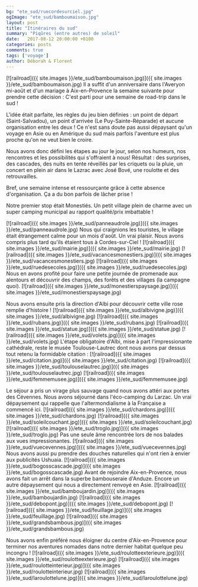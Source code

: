 ```yaml
---
bg: "ete_sud/ruecordesurciel.jpg"
ogImage: "ete_sud/bamboumaison.jpg"
layout: post
title: "Itinéraires du sud"
summary: "Piqûres (entre autres) de soleil"
date:   2017-08-12 20:00:00 +0100
categories: posts
comments: true
tags: ['voyage']
author: Déborah & Florent
---
```

[![railroad]({{ site.images }}/ete_sud/bamboumaison.jpg)]({{ site.images }}/ete_sud/bamboumaison.jpg)
Il a suffit d'un anniversaire dans l'Averyon mi-août et d'un mariage à Aix-en-Provence la semaine suivante pour prendre cette décision : C'est parti pour une semaine de road-trip dans le sud !

L'idée était parfaite, les règles du jeu bien définies : un point de départ (Saint-Salvadou), un point d'arrivée (Le Puy-Sainte-Réparade) et aucune organisation entre les deux ! Ce n'est sans doute pas aussi dépaysant qu'un voyage en Asie ou en  Amérique du sud mais parfois l'aventure est plus proche qu'on ne veut bien le croire.

Nous avons donc défini les étapes au jour le jour, selon nos humeurs, nos rencontres et les possibilités qui s'offraient à nous! Résultat : des surprises, des cascades, des nuits en tente réveillés par les criquets ou la pluie, un concert en plein air dans le Lazrac avec José Bové, une roulotte et des retrouvailles.

Bref, une semaine intense et ressourçante grâce à cette absence d'organisation. Ça a du bon parfois de lâcher prise !

Notre premier stop était Monestiés. Un petit village plein de charme avec un super camping municipal au rapport qualité/prix imbattable !

[![railroad]({{ site.images }}/ete_sud/panneaudrole.jpg)]({{ site.images }}/ete_sud/panneaudrole.jpg)
Nous qui craignions les touristes, le village était étrangement calme pour un mois d'août. Un vrai plaisir. Nous avons compris plus tard qu'ils étaient tous à Cordes-sur-Ciel !
[![railroad]({{ site.images }}/ete_sud/mairie.jpg)]({{ site.images }}/ete_sud/mairie.jpg)
[![railroad]({{ site.images }}/ete_sud/vacancesmonestiers.jpg)]({{ site.images }}/ete_sud/vacancesmonestiers.jpg)
[![railroad]({{ site.images }}/ete_sud/ruedesecoles.jpg)]({{ site.images }}/ete_sud/ruedesecoles.jpg)
Nous en avons profité pour faire une petite journée de promenade aux alentours et découvrir des champs, des forêts et des villages (la campagne quoi).
[![railroad]({{ site.images }}/ete_sud/monestierspaysage.jpg)]({{ site.images }}/ete_sud/monestierspaysage.jpg)

Nous avons ensuite pris la direction d'Albi pour découvrir cette ville rose remplie d'histoire !
[![railroad]({{ site.images }}/ete_sud/albivigne.jpg)]({{ site.images }}/ete_sud/albivigne.jpg)
[![railroad]({{ site.images }}/ete_sud/rubans.jpg)]({{ site.images }}/ete_sud/rubans.jpg)
[![railroad]({{ site.images }}/ete_sud/statue.jpg)]({{ site.images }}/ete_sud/statue.jpg)
[![railroad]({{ site.images }}/ete_sud/volets.jpg)]({{ site.images }}/ete_sud/volets.jpg)
L'étape obligatoire d'Albi, mise à part l'impressionante cathédrale, reste le musée Toulouse-Lautrec dont nous avons par dessus tout retenu la formidable citation : 
[![railroad]({{ site.images }}/ete_sud/citation.jpg)]({{ site.images }}/ete_sud/citation.jpg)
[![railroad]({{ site.images }}/ete_sud/toulouselautrec.jpg)]({{ site.images }}/ete_sud/toulouselautrec.jpg)
[![railroad]({{ site.images }}/ete_sud/femmemusee.jpg)]({{ site.images }}/ete_sud/femmemusee.jpg)

Le séjour a pris un virage plus sauvage quand nous avons attéri aux portes des Cévennes. Nous avons séjourné dans l'éco-camping du Larzac. Un vrai dépaysement qui rappelle que l'altermondialisme à la Française a commencé ici.
[![railroad]({{ site.images }}/ete_sud/chardons.jpg)]({{ site.images }}/ete_sud/chardons.jpg)
[![railroad]({{ site.images }}/ete_sud/soleilcouchant.jpg)]({{ site.images }}/ete_sud/soleilcouchant.jpg)
[![railroad]({{ site.images }}/ete_sud/troglo.jpg)]({{ site.images }}/ete_sud/troglo.jpg)
Pas une seule âme rencontrée lors de nos balades aux vues impressionantes.
[![railroad]({{ site.images }}/ete_sud/vuecevennes.jpg)]({{ site.images }}/ete_sud/vuecevennes.jpg)
Nous avons aussi pu prendre des douches naturelles qui n'ont rien à envier aux publicités Ushuaia.
[![railroad]({{ site.images }}/ete_sud/bogosscascade.jpg)]({{ site.images }}/ete_sud/bogosscascade.jpg)
Avant de rejoindre Aix-en-Provence, nous avons fait un arrêt dans la superbe bambouseraie d'Anduze. Encore un autre dépaysement qui nous a directement renvoyé en Asie.
[![railroad]({{ site.images }}/ete_sud/bamboujardin.jpg)]({{ site.images }}/ete_sud/bamboujardin.jpg)
[![railroad]({{ site.images }}/ete_sud/debopont.jpg)]({{ site.images }}/ete_sud/debopont.jpg)
[![railroad]({{ site.images }}/ete_sud/feuillage.jpg)]({{ site.images }}/ete_sud/feuillage.jpg)
[![railroad]({{ site.images }}/ete_sud/grandsbambous.jpg)]({{ site.images }}/ete_sud/grandsbambous.jpg)

Nous avons enfin préféré nous éloigner du centre d'Aix-en-Provence pour terminer nos aventures nomades dans notre dernier habitat quelque peu incongru ! 
[![railroad]({{ site.images }}/ete_sud/roulotteexterieure.jpg)]({{ site.images }}/ete_sud/roulotteexterieure.jpg)
[![railroad]({{ site.images }}/ete_sud/roulotteinterieur.jpg)]({{ site.images }}/ete_sud/roulotteinterieur.jpg)
[![railroad]({{ site.images }}/ete_sud/laroulottelune.jpg)]({{ site.images }}/ete_sud/laroulottelune.jpg)
